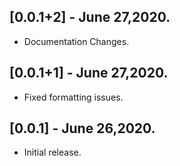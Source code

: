 ## [0.0.1+2] - June 27,2020.

* Documentation Changes.

## [0.0.1+1] - June 27,2020.

* Fixed formatting issues.

## [0.0.1] - June 26,2020.

* Initial release.



